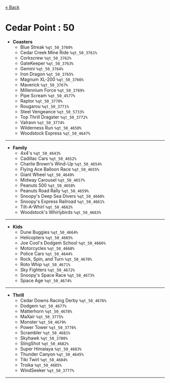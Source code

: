 <a href="../parks_available.md">&laquo; Back</a>
# Cedar Point : 50
 - **Coasters** 
   - Blue Streak `%qt_50_3760%`
   - Cedar Creek Mine Ride `%qt_50_3761%`
   - Corkscrew `%qt_50_3762%`
   - GateKeeper `%qt_50_3763%`
   - Gemini `%qt_50_3764%`
   - Iron Dragon `%qt_50_3765%`
   - Magnum XL-200 `%qt_50_3766%`
   - Maverick `%qt_50_3767%`
   - Millennium Force `%qt_50_3769%`
   - Pipe Scream `%qt_50_4577%`
   - Raptor `%qt_50_3770%`
   - Rougarou `%qt_50_3771%`
   - Steel Vengeance `%qt_50_5733%`
   - Top Thrill Dragster `%qt_50_3772%`
   - Valravn `%qt_50_3774%`
   - Wilderness Run `%qt_50_4650%`
   - Woodstock Express `%qt_50_4647%`
---
 - **Family** 
   - 4x4's `%qt_50_4643%`
   - Cadillac Cars `%qt_50_4652%`
   - Charlie Brown's Wind-Up `%qt_50_4654%`
   - Flying Ace Balloon Race `%qt_50_4655%`
   - Giant Wheel `%qt_50_4649%`
   - Midway Carousel `%qt_50_4657%`
   - Peanuts 500 `%qt_50_4658%`
   - Peanuts Road Rally `%qt_50_4659%`
   - Snoopy's Deep Sea Divers `%qt_50_4660%`
   - Snoopy's Express Railroad `%qt_50_4661%`
   - Tilt-A-Whirl `%qt_50_4662%`
   - Woodstock's Whirlybirds `%qt_50_4663%`
---
 - **Kids** 
   - Dune Buggies `%qt_50_4664%`
   - Helicopters `%qt_50_4665%`
   - Joe Cool's Dodgem School `%qt_50_4666%`
   - Motorcycles `%qt_50_4668%`
   - Police Cars `%qt_50_4644%`
   - Rock, Spin, and Turn `%qt_50_4670%`
   - Roto Whip `%qt_50_4671%`
   - Sky Fighters `%qt_50_4672%`
   - Snoopy's Space Race `%qt_50_4673%`
   - Space Age `%qt_50_4674%`
---
 - **Thrill** 
   - Cedar Downs Racing Derby `%qt_50_4676%`
   - Dodgem `%qt_50_4677%`
   - Matterhorn `%qt_50_4678%`
   - MaXair `%qt_50_3775%`
   - Monster `%qt_50_4679%`
   - Power Tower `%qt_50_3776%`
   - Scrambler `%qt_50_4681%`
   - Skyhawk `%qt_50_3780%`
   - SlingShot `%qt_50_4682%`
   - Super Himalaya `%qt_50_4683%`
   - Thunder Canyon `%qt_50_4645%`
   - Tiki Twirl `%qt_50_4684%`
   - Troika `%qt_50_4685%`
   - WindSeeker `%qt_50_3777%`
---